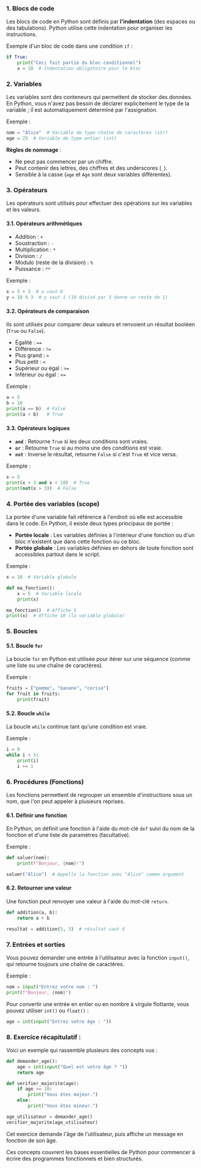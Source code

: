 ### 1. **Blocs de code**
Les blocs de code en Python sont définis par **l'indentation** (des espaces ou des tabulations). Python utilise cette indentation pour organiser les instructions.

Exemple d'un bloc de code dans une condition `if` :
```python
if True:
    print("Ceci fait partie du bloc conditionnel")
    x = 10  # Indentation obligatoire pour le bloc
```

### 2. **Variables**
Les variables sont des conteneurs qui permettent de stocker des données. En Python, vous n'avez pas besoin de déclarer explicitement le type de la variable ; il est automatiquement déterminé par l'assignation.

Exemple :
```python
nom = "Alice"  # Variable de type chaîne de caractères (str)
age = 25  # Variable de type entier (int)
```

**Règles de nommage** :
- Ne peut pas commencer par un chiffre.
- Peut contenir des lettres, des chiffres et des underscores (`_`).
- Sensible à la casse (`age` et `Age` sont deux variables différentes).

### 3. **Opérateurs**
Les opérateurs sont utilisés pour effectuer des opérations sur les variables et les valeurs.

#### 3.1. **Opérateurs arithmétiques**
- Addition : `+`
- Soustraction : `-`
- Multiplication : `*`
- Division : `/`
- Modulo (reste de la division) : `%`
- Puissance : `**`
  
Exemple :
```python
x = 5 + 3  # x vaut 8
y = 10 % 3  # y vaut 1 (10 divisé par 3 donne un reste de 1)
```

#### 3.2. **Opérateurs de comparaison**
Ils sont utilisés pour comparer deux valeurs et renvoient un résultat booléen (`True` ou `False`).
- Égalité : `==`
- Différence : `!=`
- Plus grand : `>`
- Plus petit : `<`
- Supérieur ou égal : `>=`
- Inférieur ou égal : `<=`

Exemple :
```python
a = 5
b = 10
print(a == b)  # False
print(a < b)   # True
```

#### 3.3. **Opérateurs logiques**
- **`and`** : Retourne `True` si les deux conditions sont vraies.
- **`or`** : Retourne `True` si au moins une des conditions est vraie.
- **`not`** : Inverse le résultat, retourne `False` si c'est `True` et vice versa.

Exemple :
```python
x = 5
print(x > 3 and x < 10)  # True
print(not(x > 3))  # False
```

### 4. **Portée des variables (scope)**
La portée d'une variable fait référence à l'endroit où elle est accessible dans le code. En Python, il existe deux types principaux de portée :
- **Portée locale** : Les variables définies à l'intérieur d'une fonction ou d'un bloc n'existent que dans cette fonction ou ce bloc.
- **Portée globale** : Les variables définies en dehors de toute fonction sont accessibles partout dans le script.

Exemple :
```python
x = 10  # Variable globale

def ma_fonction():
    x = 5  # Variable locale
    print(x)

ma_fonction()  # Affiche 5
print(x)  # Affiche 10 (la variable globale)
```

### 5. **Boucles**

#### 5.1. **Boucle `for`**
La boucle `for` en Python est utilisée pour itérer sur une séquence (comme une liste ou une chaîne de caractères).

Exemple :
```python
fruits = ["pomme", "banane", "cerise"]
for fruit in fruits:
    print(fruit)
```

#### 5.2. **Boucle `while`**
La boucle `while` continue tant qu'une condition est vraie.

Exemple :
```python
i = 0
while i < 5:
    print(i)
    i += 1
```

### 6. **Procédures (Fonctions)**
Les fonctions permettent de regrouper un ensemble d'instructions sous un nom, que l'on peut appeler à plusieurs reprises.

#### 6.1. **Définir une fonction**
En Python, on définit une fonction à l'aide du mot-clé `def` suivi du nom de la fonction et d'une liste de paramètres (facultative).

Exemple :
```python
def saluer(nom):
    print(f"Bonjour, {nom}!")

saluer("Alice")  # Appelle la fonction avec "Alice" comme argument
```

#### 6.2. **Retourner une valeur**
Une fonction peut renvoyer une valeur à l'aide du mot-clé `return`.
```python
def addition(a, b):
    return a + b

resultat = addition(5, 3)  # résultat vaut 8
```

### 7. **Entrées et sorties**
Vous pouvez demander une entrée à l'utilisateur avec la fonction `input()`, qui retourne toujours une chaîne de caractères.

Exemple :
```python
nom = input("Entrez votre nom : ")
print(f"Bonjour, {nom}")
```

Pour convertir une entrée en entier ou en nombre à virgule flottante, vous pouvez utiliser `int()` ou `float()` :
```python
age = int(input("Entrez votre âge : "))
```

### 8. **Exercice récapitulatif :**
Voici un exemple qui rassemble plusieurs des concepts vus :
```python
def demander_age():
    age = int(input("Quel est votre âge ? "))
    return age

def verifier_majorite(age):
    if age >= 18:
        print("Vous êtes majeur.")
    else:
        print("Vous êtes mineur.")

age_utilisateur = demander_age()
verifier_majorite(age_utilisateur)
```

Cet exercice demande l'âge de l'utilisateur, puis affiche un message en fonction de son âge.

Ces concepts couvrent les bases essentielles de Python pour commencer à écrire des programmes fonctionnels et bien structurés.